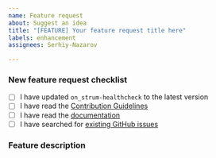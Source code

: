```yaml
---
name: Feature request
about: Suggest an idea
title: "[FEATURE] Your feature request title here"
labels: enhancement
assignees: Serhiy-Nazarov

---
```


<!-- Thanks for helping to make `on_strum-healthcheck` better! Before submit your new feature request, please make sure to check the following boxes by putting an x in the [ ] (don't: [x ], [ x], do: [x]) -->

### New feature request checklist

- [ ] I have updated `on_strum-healthcheck` to the latest version
- [ ] I have read the [Contribution Guidelines](https://github.com/on-strum/ruby-on-strum-healthcheck/blob/master/CONTRIBUTING.md)
- [ ] I have read the [documentation](https://github.com/on-strum/ruby-on-strum-healthcheck/blob/master/README.md)
- [ ] I have searched for [existing GitHub issues](https://github.com/on-strum/ruby-on-strum-healthcheck/issues)

<!-- Please use next pattern for your feature request title: [FEATURE] Your feature request title here -->

### Feature description

<!-- Is your feature request related to a problem? Please describe. A clear and concise description of what the problem is. Ex. I'm always frustrated when [...]

Describe the solution you'd like. A clear and concise description of what you want to happen.

Describe alternatives you've considered. A clear and concise description of any alternative solutions or features you've considered. -->
